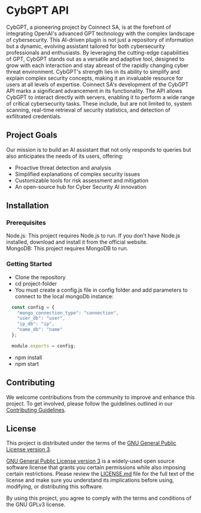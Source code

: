 # CybGPT API

CybGPT, a pioneering project by Coinnect SA, is at the forefront of integrating OpenAI's advanced GPT technology with the complex landscape of cybersecurity. This AI-driven plugin is not just a repository of information but a dynamic, evolving assistant tailored for both cybersecurity professionals and enthusiasts. By leveraging the cutting-edge capabilities of GPT, CybGPT stands out as a versatile and adaptive tool, designed to grow with each interaction and stay abreast of the rapidly changing cyber threat environment. CybGPT's strength lies in its ability to simplify and explain complex security concepts, making it an invaluable resource for users at all levels of expertise. Coinnect SA's development of the CybGPT API marks a significant advancement in its functionality. The API allows CybGPT to interact directly with servers, enabling it to perform a wide range of critical cybersecurity tasks. These include, but are not limited to, system scanning, real-time retrieval of security statistics, and detection of exfiltrated credentials. 

## Project Goals

Our mission is to build an AI assistant that not only responds to queries but also anticipates the needs of its users, offering:
- Proactive threat detection and analysis
- Simplified explanations of complex security issues
- Customizable tools for risk assessment and mitigation
- An open-source hub for Cyber Security AI innovation

## Installation

### Prerequisites
Node.js: This project requires Node.js to run. If you don't have Node.js installed, download and install it from the official website.<br>
MongoDB: This project requires MongoDB to run.

### Getting Started
- Clone the repository
- cd project-folder
- You must create a config.js file in config folder and add parameters to connect to the local mongoDb instance:

```javascript
  const config = {
    "mongo_connection_type": "connection",
    "user_db": "user",
    "ip_db": "ip",
    "name_db": "name"
  };

  module.exports = config;
```

- npm install
- npm start

## Contributing

We welcome contributions from the community to improve and enhance this project. To get involved, please follow the guidelines outlined in our [Contributing Guidelines](CONTRIBUTING.md).

## License

This project is distributed under the terms of the [GNU General Public License version 3](LICENSE.md).

[GNU General Public License version 3](LICENSE.md) is a widely-used open source software license that grants you certain permissions while also imposing certain restrictions. Please review the [LICENSE.md](LICENSE.md) file for the full text of the license and make sure you understand its implications before using, modifying, or distributing this software.

By using this project, you agree to comply with the terms and conditions of the GNU GPLv3 license.

